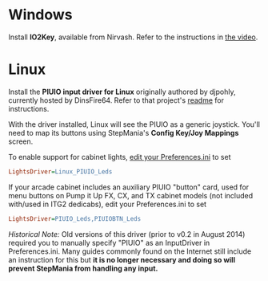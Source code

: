 # Windows
Install **IO2Key**, available from Nirvash. Refer to the instructions in [the video](https://www.youtube.com/watch?v=xo5m9dlNFfY).

# Linux
Install the **PIUIO input driver for Linux** originally authored by djpohly, currently hosted by DinsFire64.  Refer to that project's [readme](https://github.com/DinsFire64/piuio) for instructions.

With the driver installed, Linux will see the PIUIO as a generic joystick.  You'll need to map its buttons using StepMania's **Config Key/Joy Mappings** screen.

To enable support for cabinet lights, [edit your Preferences.ini](https://github.com/stepmania/stepmania/wiki/Manually-Changing-Preferences) to set

```ini
LightsDriver=Linux_PIUIO_Leds
```

If your arcade cabinet includes an auxiliary PIUIO "button" card, used for menu buttons on Pump it Up FX, CX, and TX cabinet models (not included with/used in ITG2 dedicabs), edit your Preferences.ini to set
```ini
LightsDriver=PIUIO_Leds,PIUIOBTN_Leds
```

*Historical Note:*
Old versions of this driver (prior to v0.2 in August 2014) required you to manually specify "PIUIO" as an InputDriver in Preferences.ini.  Many guides commonly found on the Internet still include an instruction for this but **it is no longer necessary and doing so will prevent StepMania from handling any input.**